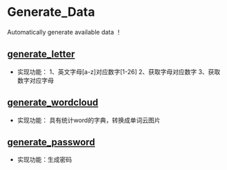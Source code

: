 # Generate_Data
Automatically generate available data ！
## [generate_letter](Generate_Data-and-Machine_Learning/Python/data_generate/generate_letter.py)
- 实现功能：
1、英文字母[a-z]对应数字[1-26]
2、获取字母对应数字
3、获取数字对应字母
 
## [generate_wordcloud](Generate_Data-and-Machine_Learning/Python/data_generate/generate_wordcloud.py)
- 实现功能：
具有统计word的字典，转换成单词云图片

## [generate_password](Generate_Data-and-Machine_Learning/Python/data_generate/generate_password.py)
- 实现功能：生成密码
